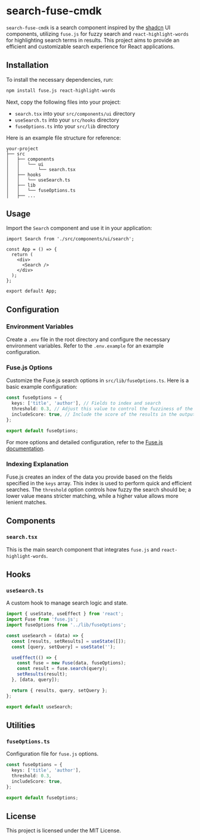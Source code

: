 # search-fuse-cmdk

`search-fuse-cmdk` is a search component inspired by the [shadcn](https://ui.shadcn.com/docs) UI components, utilizing `fuse.js` for fuzzy search and `react-highlight-words` for highlighting search terms in results. This project aims to provide an efficient and customizable search experience for React applications.

## Installation

To install the necessary dependencies, run:

```bash
npm install fuse.js react-highlight-words
```

Next, copy the following files into your project:

- `search.tsx` into your `src/components/ui` directory
- `useSearch.ts` into your `src/hooks` directory
- `fuseOptions.ts` into your `src/lib` directory

Here is an example file structure for reference:

```
your-project
├── src
│   ├── components
│   │   └── ui
│   │       └── search.tsx
│   ├── hooks
│   │   └── useSearch.ts
│   ├── lib
│   │   └── fuseOptions.ts
│   ├── ...
```

## Usage

Import the `Search` component and use it in your application:

```tsx
import Search from './src/components/ui/search';

const App = () => {
  return (
    <div>
      <Search />
    </div>
  );
};

export default App;
```

## Configuration

### Environment Variables

Create a `.env` file in the root directory and configure the necessary environment variables. Refer to the `.env.example` for an example configuration.

### Fuse.js Options

Customize the Fuse.js search options in `src/lib/fuseOptions.ts`. Here is a basic example configuration:

```typescript
const fuseOptions = {
  keys: ['title', 'author'], // Fields to index and search
  threshold: 0.3, // Adjust this value to control the fuzziness of the search
  includeScore: true, // Include the score of the results in the output
};

export default fuseOptions;
```

For more options and detailed configuration, refer to the [Fuse.js documentation](https://fusejs.io/).

### Indexing Explanation

Fuse.js creates an index of the data you provide based on the fields specified in the `keys` array. This index is used to perform quick and efficient searches. The `threshold` option controls how fuzzy the search should be; a lower value means stricter matching, while a higher value allows more lenient matches.

## Components

### `search.tsx`

This is the main search component that integrates `fuse.js` and `react-highlight-words`.

## Hooks

### `useSearch.ts`

A custom hook to manage search logic and state.

```typescript
import { useState, useEffect } from 'react';
import Fuse from 'fuse.js';
import fuseOptions from '../lib/fuseOptions';

const useSearch = (data) => {
  const [results, setResults] = useState([]);
  const [query, setQuery] = useState('');

  useEffect(() => {
    const fuse = new Fuse(data, fuseOptions);
    const result = fuse.search(query);
    setResults(result);
  }, [data, query]);

  return { results, query, setQuery };
};

export default useSearch;
```

## Utilities

### `fuseOptions.ts`

Configuration file for `fuse.js` options.

```typescript
const fuseOptions = {
  keys: ['title', 'author'],
  threshold: 0.3,
  includeScore: true,
};

export default fuseOptions;
```


## License

This project is licensed under the MIT License.
